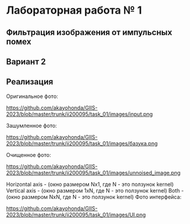 # Лабораторная работа № 1

## Фильтрация изображения от импульсных помех

## Вариант 2

## Реализация

Оригинальное фото:

https://github.com/akayohonda/GIIS-2023/blob/master/trunk/ii200095/task_01/images/input.png

Зашумленное фото:

https://github.com/akayohonda/GIIS-2023/blob/master/trunk/ii200095/task_01/images/базука.png

Очищенное фото:

https://github.com/akayohonda/GIIS-2023/blob/master/trunk/ii200095/task_01/images/unnoised_image.png

Horizontal axis - (окно размером Nx1, где N - это ползунок kernel)
Vertical axis - (окно размером 1хN, где N - это ползунок kernel)
Both - (окно размером NхN, где N - это ползунок kernel)
Фото интерфейса:

https://github.com/akayohonda/GIIS-2023/blob/master/trunk/ii200095/task_01/images/UI.png

##
